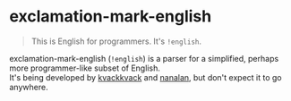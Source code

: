 # exclamation-mark-english
> This is English for programmers. It's `!english`.

exclamation-mark-english (`!english`) is a parser for a simplified, perhaps more programmer-like subset of English.  
It's being developed by [kvackkvack](https://github.com/kvackkvack) and [nanalan](https://github.com/nanalan), but don't expect it to go anywhere.
